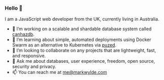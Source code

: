 ### Hello 👋

I am a JavaScript web developer from the UK, currently living in Australia.

- 🔭 I’m working on a scalable and shardable database system called [canhazdb](https://canhazdb.com).
- 🌱 I’m learning about simple, automated deployments using Docker Swarm as an alternative to Kubernetes via [puzed](https://github.com/puzed).
- 👯 I’m looking to collaborate on any projects that are lightweight, fast, and responsive.
- 💬 Ask me about databases, user experience, freedom, open source, security and privacy.
- 📫 You can reach me at me@markwylde.com
